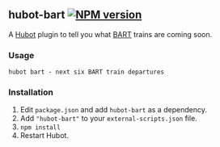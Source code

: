 ## hubot-bart [![NPM version](https://badge.fury.io/js/hubot-bart.png)](http://badge.fury.io/js/hubot-bart)

A [Hubot](https://github.com/github/hubot) plugin to tell you what [BART](http://www.bart.gov/) trains are coming soon.

### Usage

    hubot bart - next six BART train departures

### Installation
1. Edit `package.json` and add `hubot-bart` as a dependency.
2. Add `"hubot-bart"` to your `external-scripts.json` file.
3. `npm install`
4. Restart Hubot.
